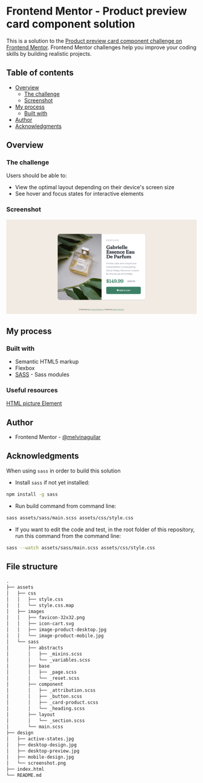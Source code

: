 # Frontend Mentor - Product preview card component solution

This is a solution to the [Product preview card component challenge on Frontend Mentor](https://www.frontendmentor.io/challenges/product-preview-card-component-GO7UmttRfa). Frontend Mentor challenges help you improve your coding skills by building realistic projects. 

## Table of contents

- [Overview](#overview)
  - [The challenge](#the-challenge)
  - [Screenshot](#screenshot)
- [My process](#my-process)
  - [Built with](#built-with)
- [Author](#author)
- [Acknowledgments](#acknowledgments)

## Overview

### The challenge

Users should be able to:

- View the optimal layout depending on their device's screen size
- See hover and focus states for interactive elements

### Screenshot

![](./design/screenshot.png)

## My process

### Built with

- Semantic HTML5 markup
- Flexbox
- [SASS](https://sass-lang.com/documentation/modules) - Sass modules

### Useful resources

[HTML picture Element](https://www.w3schools.com/html/html_images_picture.asp) 

## Author

- Frontend Mentor - [@melvinaguilar](https://www.frontendmentor.io/profile/melvinaguilar)

## Acknowledgments

When using `sass` in order to build this solution

- Install `sass` if not yet installed:

```bash
npm install -g sass
```

- Run build command from command line:

```bash
sass assets/sass/main.scss assets/css/style.css
```

- If you want to edit the code and test, in the root folder of this repository, run this command from the command line:

```bash
sass --watch assets/sass/main.scss assets/css/style.css
```

## File structure

```
.
├── assets
│   ├── css
│   │   ├── style.css
│   │   └── style.css.map
│   ├── images
│   │   ├── favicon-32x32.png
│   │   ├── icon-cart.svg
│   │   ├── image-product-desktop.jpg
│   │   └── image-product-mobile.jpg
│   └── sass
│       ├── abstracts
│       │   ├── _mixins.scss
│       │   └── _variables.scss
│       ├── base
│       │   ├── _page.scss
│       │   └── _reset.scss
│       ├── component
│       │   ├── _attribution.scss
│       │   ├── _button.scss
│       │   ├── _card-product.scss
│       │   └── _heading.scss
│       ├── layout
│       │   └── _section.scss
│       └── main.scss
├── design
│   ├── active-states.jpg
│   ├── desktop-design.jpg
│   ├── desktop-preview.jpg
│   ├── mobile-design.jpg
│   └── screenshot.png
├── index.html
└── README.md
```